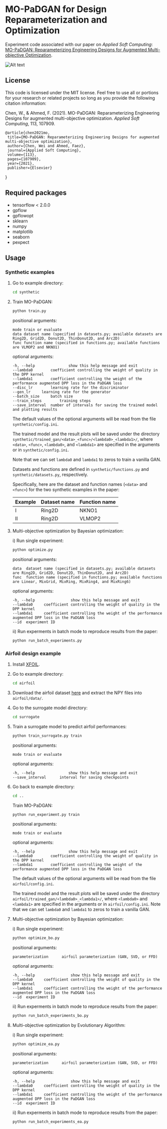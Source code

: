 # MO-PaDGAN for Design Reparameterization and Optimization

Experiment code associated with our paper on _Applied Soft Computing_: [MO-PaDGAN: Reparameterizing Engineering Designs for Augmented Multi-objective Optimization](https://www.sciencedirect.com/science/article/pii/S1568494621008310?casa_token=sSPX_i-oQsAAAAAA:ZiYmTvp4YjpRMm1PTbTGlBZ6UwizMdUf5hB37TWyUTItQlnnKr-dENYvdkVBslrUh7tBmHxrnS8).

![Alt text](/architecture.svg)

## License
This code is licensed under the MIT license. Feel free to use all or portions for your research or related projects so long as you provide the following citation information:

   Chen, W., & Ahmed, F. (2021). MO-PaDGAN: Reparameterizing Engineering Designs for augmented multi-objective optimization. _Applied Soft Computing_, 113, 107909.

	@article{chen2021mo,
     title={MO-PaDGAN: Reparameterizing Engineering Designs for augmented multi-objective optimization},
     author={Chen, Wei and Ahmed, Faez},
     journal={Applied Soft Computing},
     volume={113},
     pages={107909},
     year={2021},
     publisher={Elsevier}
   }

## Required packages

- tensorflow < 2.0.0
- gpflow
- gpflowopt
- sklearn
- numpy
- matplotlib
- seaborn
- pexpect

## Usage

### Synthetic examples

1. Go to example directory:

   ```bash
   cd synthetic
   ```

2. Train MO-PaDGAN:

   ```bash
   python train.py
   ```

   positional arguments:
    
   ```
   mode	train or evaluate
   data	dataset name (specified in datasets.py; available datasets are Ring2D, Grid2D, Donut2D, ThinDonut2D, and Arc2D)
   func	function name (specified in functions.py; available functions are VLMOP2 and NKNO1)
   ```

   optional arguments:

   ```
   -h, --help            	show this help message and exit
   --lambda0		coefficient controlling the weight of quality in the DPP kernel
   --lambda1		coefficient controlling the weight of the performance augmented DPP loss in the PaDGAN loss
   --disc_lr		learning rate for the discriminator
   --gen_lr		learning rate for the generator
   --batch_size		batch size
   --train_steps		training steps
   --save_interval 	number of intervals for saving the trained model and plotting results
   ```

   The default values of the optional arguments will be read from the file `synthetic/config.ini`.

   The trained model and the result plots will be saved under the directory `synthetic/trained_gan/<data>_<func>/<lambda0>_<lambda1>/`, where `<data>`, `<func>`, `<lambda0>`, and `<lambda1>` are specified in the arguments or in `synthetic/config.ini`. 
   
   Note that we can set `lambda0` and `lambda1` to zeros to train a vanilla GAN.
   
   Datasets and functions are defined in `synthetic/functions.py` and `synthetic/datasets.py`, respectively.
   
   Specifically, here are the dataset and function names (`<data>` and `<func>`) for the two synthetic examples in the paper:
   
   | Example | Dataset name | Function name |
   |---------|--------------|---------------|
   | I       | Ring2D       | NKNO1         |
   | II      | Ring2D       | VLMOP2        |
   
3. Multi-objective optimization by Bayesian optimization:

   i) Run single experiment:
   
      ```bash
      python optimize.py
      ```

      positional arguments:
    
      ```
      data	dataset name (specified in datasets.py; available datasets are Ring2D, Grid2D, Donut2D, ThinDonut2D, and Arc2D)
      func	function name (specified in functions.py; available functions are Linear, MixGrid, MixRing, MixRing4, and MixRing6)
      ```

      optional arguments:

      ```
      -h, --help            	show this help message and exit
      --lambda0		coefficient controlling the weight of quality in the DPP kernel
      --lambda1		coefficient controlling the weight of the performance augmented DPP loss in the PaDGAN loss
      --id 	experiment ID
      ```
      
   ii) Run experments in batch mode to reproduce results from the paper:
   
      ```bash
      python run_batch_experiments.py
      ```

### Airfoil design example

1. Install [XFOIL](https://web.mit.edu/drela/Public/web/xfoil/).

2. Go to example directory:

   ```bash
   cd airfoil
   ```

3. Download the airfoil dataset [here](https://drive.google.com/file/d/1OZfF4Zl31jzJmucBIlSqO4OKq9CKHh4r/view?usp=sharing) and extract the NPY files into `airfoil/data/`.

4. Go to the surrogate model directory:

   ```bash
   cd surrogate
   ```

5. Train a surrogate model to predict airfoil performances:

   ```bash
   python train_surrogate.py train
   ```

   positional arguments:
    
   ```
   mode	train or evaluate
   ```

   optional arguments:

   ```
   -h, --help            	show this help message and exit
   --save_interval		interval for saving checkpoints
   ```

6. Go back to example directory:

   ```bash
   cd ..
   ```

   Train MO-PaDGAN:

   ```bash
   python run_experiment.py train
   ```

   positional arguments:
    
   ```
   mode	train or evaluate
   ```

   optional arguments:

   ```
   -h, --help            	show this help message and exit
   --lambda0		coefficient controlling the weight of quality in the DPP kernel
   --lambda1		coefficient controlling the weight of the performance augmented DPP loss in the PaDGAN loss
   ```

   The default values of the optional arguments will be read from the file `airfoil/config.ini`.

   The trained model and the result plots will be saved under the directory `airfoil/trained_gan/<lambda0>_<lambda1>/`, where `<lambda0>` and `<lambda1>` are specified in the arguments or in `airfoil/config.ini`. Note that we can set `lambda0` and `lambda1` to zeros to train a vanilla GAN.
   
7. Multi-objective optimization by Bayesian optimization:

   i) Run single experiment:
   
      ```bash
      python optimize_bo.py
      ```

      positional arguments:
    
      ```
      parameterization		airfoil parameterization (GAN, SVD, or FFD)
      ```

      optional arguments:

      ```
      -h, --help            	show this help message and exit
      --lambda0		coefficient controlling the weight of quality in the DPP kernel
      --lambda1		coefficient controlling the weight of the performance augmented DPP loss in the PaDGAN loss
      --id 	experiment ID
      ```
      
   ii) Run experments in batch mode to reproduce results from the paper:
   
      ```bash
      python run_batch_experiments_bo.py
      ```
      
8. Multi-objective optimization by Evolutionary Algorithm:

   i) Run single experiment:
   
      ```bash
      python optimize_ea.py
      ```

      positional arguments:
    
      ```
      parameterization		airfoil parameterization (GAN, SVD, or FFD)
      ```

      optional arguments:

      ```
      -h, --help            	show this help message and exit
      --lambda0		coefficient controlling the weight of quality in the DPP kernel
      --lambda1		coefficient controlling the weight of the performance augmented DPP loss in the PaDGAN loss
      --id 	experiment ID
      ```
      
   ii) Run experments in batch mode to reproduce results from the paper:
   
      ```bash
      python run_batch_experiments_ea.py
      ```
